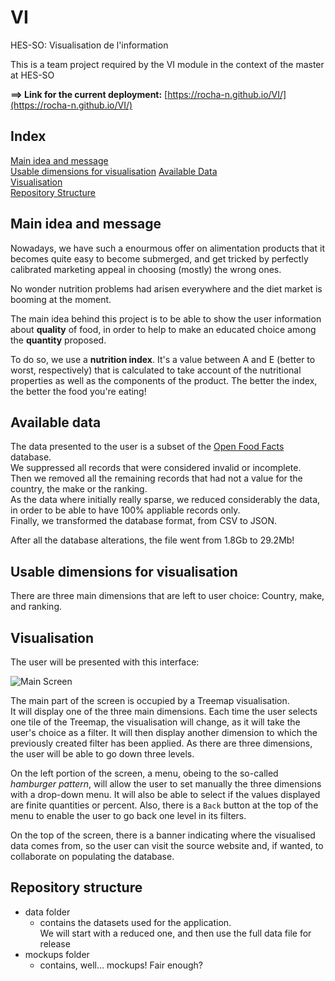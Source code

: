 # VI
HES-SO: Visualisation de l'information

This is a team project required by the VI module in the context of the master at HES-SO

**==> Link for the current deployment:** [https://rocha-n.github.io/VI/](https://rocha-n.github.io/VI/)

## Index
[Main idea and message](#main-idea-and-message)  
[Usable dimensions for visualisation](#usable-dimensions-for-visualisation)
[Available Data](#available-data)  
[Visualisation](#visualisation)  
[Repository Structure](#repository-structure)  

## Main idea and message
Nowadays, we have such a enourmous offer on alimentation products that it becomes quite easy to become submerged, and get tricked by  perfectly calibrated marketing appeal in choosing (mostly) the wrong ones.  

No wonder nutrition problems had arisen everywhere and the diet market is booming at the moment.  

The main idea behind this project is to be able to show the user information about __quality__ of food, in order to help to make an educated choice among the __quantity__ proposed.   

To do so, we use a __nutrition index__. It's a value between A and E (better to worst, respectively) that is calculated to take account of the nutritional properties as well as the components of the product. The better the index, the better the food you're eating!

## Available data
The data presented to the user is a subset of the [Open Food Facts](#https://world.openfoodfacts.org) database.  
We suppressed all records that were considered invalid or incomplete.  
Then we removed all the remaining records that had not a value for the country, the make or the ranking.  
As the data where initially really sparse, we reduced considerably the data, in order to be able to have 100% appliable records only.  
Finally, we transformed the database format, from CSV to JSON.  

After all the database alterations, the file went from 1.8Gb to 29.2Mb!  

## Usable dimensions for visualisation
There are three main dimensions that are left to user choice: Country, make, and ranking.

## Visualisation

The user will be presented with this interface:  
<!--le menu à gauche répond au pattern hamburger -->

![Main Screen](mockups/VI.png)

The main part of the screen is occupied by a Treemap visualisation.  
It will display one of the three main dimensions. Each time the user selects one tile of the Treemap, the visualisation will change, as it will take the user's choice as a filter. It will then display another dimension to which the previously created filter has been applied. As there are three dimensions, the user will be able to go down three levels.  

On the left portion of the screen, a menu, obeing to the so-called _hamburger pattern_, will allow the user to set manually  the three dimensions with a drop-down menu. It will also be able to select if the values displayed are finite quantities or percent. Also, there is a `Back` button at the top of the menu to enable the user to go back one level in its filters.

On the top of the screen, there is a banner indicating where the visualised data comes from, so the user can visit the source website and, if wanted, to collaborate on populating the database.

## Repository structure
- data folder
  - contains the datasets used for the application.  
  We will start with a reduced one, and then use the full data file for release
- mockups folder
  - contains, well... mockups! Fair enough?
